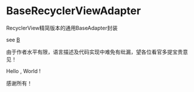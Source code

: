 # BaseRecyclerViewAdapter
RecyclerView精简版本的通用BaseAdapter封装

see [B](https://blog.csdn.net/Silence1515/article/details/112673716)

由于作者水平有限，语言描述及代码实现中难免有纰漏，望各位看官多提宝贵意见！

Hello , World !

感谢所有！
